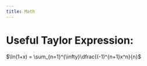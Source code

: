 ```yaml
---
title: Math
---
```




# Useful Taylor Expression:

$\ln(1+x) = \sum_{n=1}^{\infty}\dfrac{(-1)^{n+1}x^n}{n}$